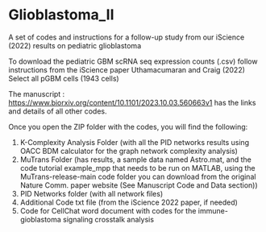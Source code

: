 # Glioblastoma_II
A set of codes and instructions for a follow-up study from our iScience (2022) results on pediatric glioblastoma

To download the pediatric GBM scRNA seq expression counts (.csv) follow instructions from the iScience paper Uthamacumaran and Craig (2022)
Select all pGBM cells (1943 cells)

The manuscript : https://www.biorxiv.org/content/10.1101/2023.10.03.560663v1 has the links and details of all other codes.

Once you open the ZIP folder with the codes, you will find the following:
1) K-Complexity Analysis Folder (with all the PID networks results using OACC BDM calculator for the graph network complexity analysis)
2) MuTrans Folder (has results, a sample data named Astro.mat, and the code tutorial example_mpp that needs to be run on MATLAB, using
the MuTrans-release-main code folder you can download from the original Nature Comm. paper website (See Manuscript Code and Data section))
3) PID Networks folder (with all network files)
4) Additional Code txt file (from the iScience 2022 paper, if needed)
5) Code for CellChat word document with codes for the immune-gioblastoma signaling crosstalk analysis
